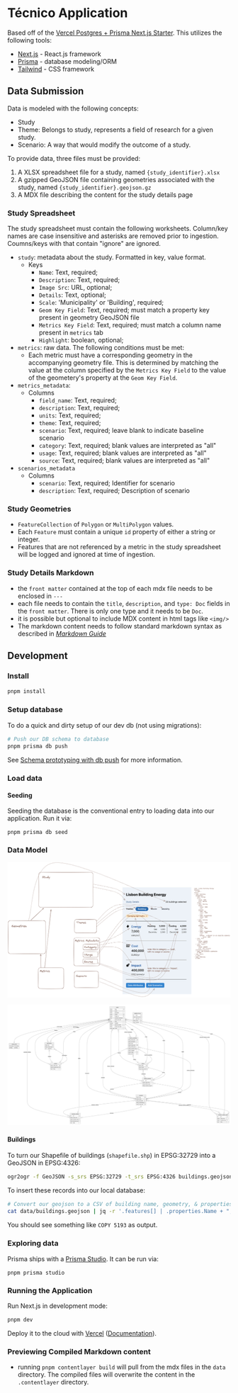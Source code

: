 # Técnico Application

Based off of the [Vercel Postgres + Prisma Next.js Starter](https://vercel.com/templates/next.js/postgres-prisma). This utilizes the following tools:

- [Next.js](https://nextjs.org/) - React.js framework
- [Prisma](https://www.prisma.io/) - database modeling/ORM
- [Tailwind](https://tailwindcss.com/) - CSS framework

## Data Submission

Data is modeled with the following concepts:

- Study
- Theme: Belongs to study, represents a field of research for a given study.
- Scenario: A way that would modify the outcome of a study.

To provide data, three files must be provided:

1. A XLSX spreadsheet file for a study, named `{study_identifier}.xlsx`
2. A gzipped GeoJSON file containing geometries associated with the study, named `{study_identifier}.geojson.gz`
3. A MDX file describing the content for the study details page

### Study Spreadsheet

The study spreadsheet must contain the following worksheets. Column/key names are case insensitive and asterisks are removed prior to ingestion. Coumns/keys with that contain "ignore" are ignored.

- `study`: metadata about the study. Formatted in key, value format.
  - Keys
    - `Name`: Text, required;
    - `Description`: Text, required;
    - `Image Src`: URL, optional;
    - `Details`: Text, optional;
    - `Scale`: 'Municipality' or 'Building', required;
    - `Geom Key Field`: Text, required; must match a property key present in geometry GeoJSON file
    - `Metrics Key Field`: Text, required; must match a column name present in `metrics` tab
    - `Highlight`: boolean, optional;
- `metrics`: raw data. The following conditions must be met:
  - Each metric must have a corresponding geometry in the accompanying geometry file. This is determined by matching the value at the column specified by the `Metrics Key Field` to the value of the geometery's property at the `Geom Key Field`.
- `metrics_metadata`:
  - Columns
    - `field_name`: Text, required;
    - `description`: Text, required;
    - `units`: Text, required;
    - `theme`: Text, required;
    - `scenario`: Text, required; leave blank to indicate baseline scenario
    - `category`: Text, required; blank values are interpreted as "all"
    - `usage`: Text, required; blank values are interpreted as "all"
    - `source`: Text, required; blank values are interpreted as "all"
- `scenarios_metadata`
  - Columns
    - `scenario`: Text, required; Identifier for scenario
    - `description`: Text, required; Description of scenario

### Study Geometries

- `FeatureCollection` of `Polygon` or `MultiPolygon` values.
- Each `Feature` must contain a unique `id` property of either a string or integer.
- Features that are not referenced by a metric in the study spreadsheet will be logged and ignored at time of ingestion.

### Study Details Markdown

- the `front matter` contained at the top of each mdx file needs to be enclosed in `---`
- each file needs to contain the `title`, `description`, and `type: Doc` fields in the `front matter`. There is only one type and it needs to be `Doc`.
- it is possible but optional to include MDX content in html tags like `<img/>`
- The markdown content needs to follow standard markdown syntax as described
  in _[Markdown Guide](https://www.markdownguide.org/basic-syntax/)_

## Development

### Install

```bash
pnpm install
```

### Setup database

To do a quick and dirty setup of our dev db (not using migrations):

```bash
# Push our DB schema to database
pnpm prisma db push
```

See [Schema prototyping with db push](https://www.prisma.io/docs/guides/migrate/prototyping-schema-db-push) for more information.

### Load data

#### Seeding

Seeding the database is the conventional entry to loading data into our application. Run it via:

```
pnpm prisma db seed
```

### Data Model

![terminology](./.docs/terminology.png)

![entity relationsip diagram](./prisma/ERD.svg)

#### Buildings

To turn our Shapefile of buildings (`shapefile.shp`) in EPSG:32729 into a GeoJSON in EPSG:4326:

```bash
ogr2ogr -f GeoJSON -s_srs EPSG:32729 -t_srs EPSG:4326 buildings.geojson shapefile.shp
```

To insert these records into our local database:

```bash
# Convert our geojson to a CSV of building name, geometry, & properties (without building name) and pipe to postgres database
cat data/buildings.geojson | jq -r '.features[] | .properties.Name + ";" + (.geometry | tojson) + ";" + (del(.properties.Name) | .properties | tojson)' | psql tecnico -c "copy buildings from stdin (delimiter ';');"
```

You should see something like `COPY 5193` as output.

### Exploring data

Prisma ships with a [Prisma Studio](https://www.prisma.io/studio). It can be run via:

```
pnpm prisma studio
```

### Running the Application

Run Next.js in development mode:

```bash
pnpm dev
```

Deploy it to the cloud with [Vercel](https://vercel.com/new?utm_source=github&utm_medium=readme&utm_campaign=vercel-examples) ([Documentation](https://nextjs.org/docs/deployment)).

### Previewing Compiled Markdown content

- running `pnpm contentlayer build` will pull from the mdx files in the `data` directory. The compiled files will overwrite the content in the `.contentlayer` directory.
